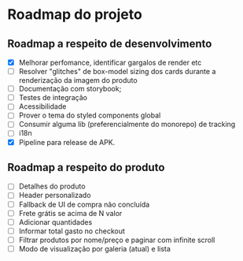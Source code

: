 # Roadmap do projeto

## Roadmap a respeito de desenvolvimento

- [x] Melhorar perfomance, identificar gargalos de render etc
- [ ] Resolver "glitches" de box-model sizing dos cards durante a renderização da imagem do produto
- [ ] Documentação com storybook;
- [ ] Testes de integração
- [ ] Acessibilidade
- [ ] Prover o tema do styled components global
- [ ] Consumir alguma lib (preferencialmente do monorepo) de tracking
- [ ] i18n
- [x] Pipeline para release de APK.

## Roadmap a respeito do produto

- [ ] Detalhes do produto
- [ ] Header personalizado
- [ ] Fallback de UI de compra não concluída
- [ ] Frete grátis se acima de N valor
- [ ] Adicionar quantidades
- [ ] Informar total gasto no checkout
- [ ] Filtrar produtos por nome/preço e paginar com infinite scroll
- [ ] Modo de visualização por galeria (atual) e lista
